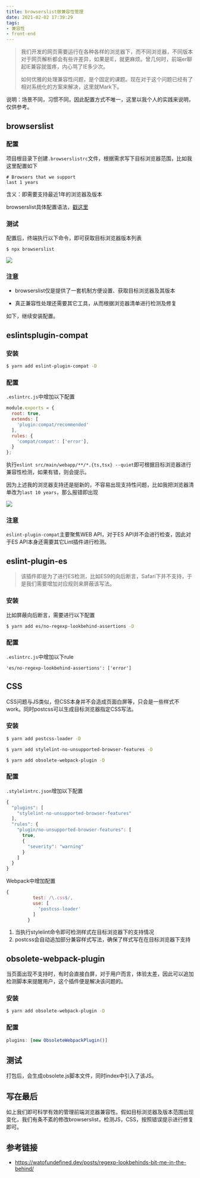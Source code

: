 ```yaml
---
title: browserslist做兼容性管理
date: 2021-02-02 17:39:29
tags:
- 兼容性
- front-end
---
```

> 我们开发的网页需要运行在各种各样的浏览器下，而不同浏览器，不同版本对于网页解析都会有些许差异，如果是IE，就更麻烦。曾几何时，前端er聊起IE兼容就蛋疼，内心骂了IE多少次。
>
> 如何优雅的处理兼容性问题，是个固定的课题。现在对于这个问题已经有了相对系统化的方案来解决，这里就Mark下。

说明：场景不同，习惯不同，因此配置方式不唯一，这里以我个人的实践来说明，仅供参考。

## browserslist

### 配置

项目根目录下创建`.browserslistrc`文件，根据需求写下目标浏览器范围，比如我这里配置如下

```
# Browsers that we support
last 1 years
```

含义：即需要支持最近1年的浏览器及版本

browserslist具体配置语法，[戳这里](https://github.com/browserslist/browserslist#query-composition)

### 测试

配置后，终端执行以下命令，即可获取目标浏览器版本列表

```
$ npx browserslist
```

![](https://static.1991421.cn/2021/2021-02-03-094437.jpeg)

###  注意

- browserslist仅是提供了一套机制方便设置、获取目标浏览器及其版本

- 真正兼容性处理还需要其它工具，从而根据浏览器清单进行检测及修复

如下，继续安装配置。

## eslintsplugin-compat

### 安装

```bash
$ yarn add eslint-plugin-compat -D
```

### 配置

`.eslintrc.js`中增加以下配置

```javascript
module.exports = {
  root: true,
  extends: [
    'plugin:compat/recommended'
  ],
  rules: {
    'compat/compat': ['error'],
  }
};
```

执行`eslint src/main/webapp/**/*.{ts,tsx} --quiet`即可根据目标浏览器进行兼容性检测，如果有错，则会提示。



因为上述我的浏览器支持还是挺新的，不容易出现支持性问题，比如我把浏览器清单改为`last 10 years`，那么报错即出现

![](https://static.1991421.cn/2021/2021-02-03-095540.jpeg)



### 注意

`eslint-plugin-compat`主要聚焦WEB API，对于ES API并不会进行检查，因此对于ES API本身还需要其它Lint插件进行检测。

## eslint-plugin-es

> 该插件即是为了进行ES检测，比如ES9的向后断言，Safari下并不支持，于是我们需要增加对应规则来屏蔽该写法。

### 安装

比如屏蔽向后断言，需要进行以下配置

```bash
$ yarn add es/no-regexp-lookbehind-assertions -D
```

### 配置

`.eslintrc.js`中增加以下rule

```
'es/no-regexp-lookbehind-assertions': ['error']
```

## CSS

CSS问题与JS类似，但CSS本身并不会造成页面白屏等，只会是一些样式不work。同时postcss可以生成目标浏览器指定CSS写法。



### 安装

```bash
$ yarn add postcss-loader -D

$ yarn add stylelint-no-unsupported-browser-features -D

$ yarn add obsolete-webpack-plugin -D

```

###  配置

`.stylelintrc.json`增加以下配置

```javascript
{
  "plugins": [
    "stylelint-no-unsupported-browser-features"
  ],
  "rules": {
    "plugin/no-unsupported-browser-features": [
      true,
      {
        "severity": "warning"
      }
    ]
  }
}

```

Webpack中增加配置

```javascript
{
          test: /\.css$/,
          use: [
            'postcss-loader'
          ]
        }
```

1. 当执行stylelint命令即可检测样式在目标浏览器下的支持情况
2. postcss会自动追加部分兼容样式写法，确保了样式写在在目标浏览器下支持

## obsolete-webpack-plugin

当页面出现不支持时，有时会直接白屏，对于用户而言，体验太差，因此可以追加检测脚本来提醒用户，这个插件便是解决该问题的。

###   安装

```bash
$ yarn add obsolete-webpack-plugin -D
```

### 配置

```javascript
plugins: [new ObsoleteWebpackPlugin()]
```



## 测试

打包后，会生成obsolete.js脚本文件，同时index中引入了该JS。



## 写在最后

如上我们即可科学有效的管理前端浏览器兼容性。假如目标浏览器及版本范围出现变化，我们有条不紊的修改browserslist，检测JS，CSS，按照错误提示进行修复即可。

## 参考链接

- https://watofundefined.dev/posts/regexp-lookbehinds-bit-me-in-the-behind/